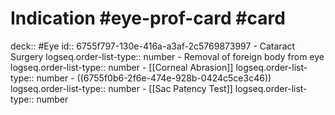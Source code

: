 # Indication #eye-prof-card #card
deck:: #Eye
id:: 6755f797-130e-416a-a3af-2c5769873997
	- Cataract Surgery
	  logseq.order-list-type:: number
	- Removal of foreign body from eye
	  logseq.order-list-type:: number
	- [[Corneal Abrasion]]
	  logseq.order-list-type:: number
	- ((6755f0b6-2f6e-474e-928b-0424c5ce3c46))
	  logseq.order-list-type:: number
	- [[Sac Patency Test]]
	  logseq.order-list-type:: number